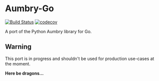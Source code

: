 # Aumbry-Go
[![Build Status](https://travis-ci.org/aumbry/aumbry-go.svg?branch=master)](https://travis-ci.org/aumbry/aumbry-go) [![codecov](https://codecov.io/gh/aumbry/aumbry-go/branch/master/graph/badge.svg)](https://codecov.io/gh/aumbry/aumbry-go)

A port of the Python Aumbry library for Go.

## Warning

This port is in progress and shouldn't be used for production use-cases at
the moment.

**Here be dragons...**
